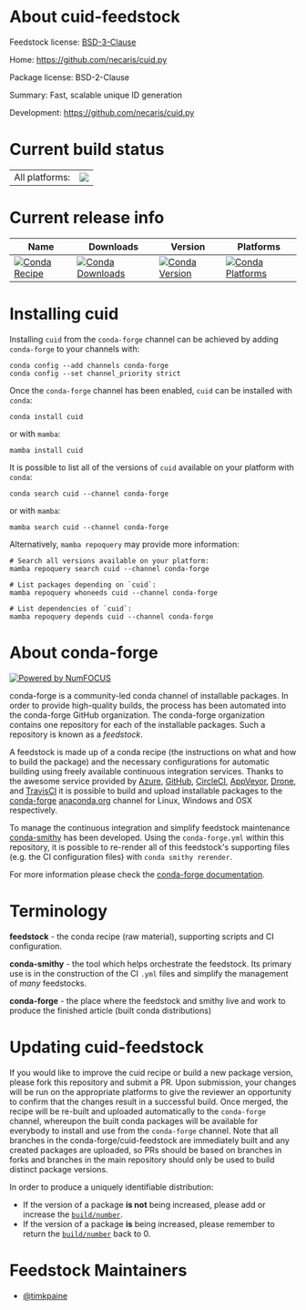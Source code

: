 About cuid-feedstock
====================

Feedstock license: [BSD-3-Clause](https://github.com/conda-forge/cuid-feedstock/blob/main/LICENSE.txt)

Home: https://github.com/necaris/cuid.py

Package license: BSD-2-Clause

Summary: Fast, scalable unique ID generation

Development: https://github.com/necaris/cuid.py

Current build status
====================


<table><tr><td>All platforms:</td>
    <td>
      <a href="https://dev.azure.com/conda-forge/feedstock-builds/_build/latest?definitionId=26451&branchName=main">
        <img src="https://dev.azure.com/conda-forge/feedstock-builds/_apis/build/status/cuid-feedstock?branchName=main">
      </a>
    </td>
  </tr>
</table>

Current release info
====================

| Name | Downloads | Version | Platforms |
| --- | --- | --- | --- |
| [![Conda Recipe](https://img.shields.io/badge/recipe-cuid-green.svg)](https://anaconda.org/conda-forge/cuid) | [![Conda Downloads](https://img.shields.io/conda/dn/conda-forge/cuid.svg)](https://anaconda.org/conda-forge/cuid) | [![Conda Version](https://img.shields.io/conda/vn/conda-forge/cuid.svg)](https://anaconda.org/conda-forge/cuid) | [![Conda Platforms](https://img.shields.io/conda/pn/conda-forge/cuid.svg)](https://anaconda.org/conda-forge/cuid) |

Installing cuid
===============

Installing `cuid` from the `conda-forge` channel can be achieved by adding `conda-forge` to your channels with:

```
conda config --add channels conda-forge
conda config --set channel_priority strict
```

Once the `conda-forge` channel has been enabled, `cuid` can be installed with `conda`:

```
conda install cuid
```

or with `mamba`:

```
mamba install cuid
```

It is possible to list all of the versions of `cuid` available on your platform with `conda`:

```
conda search cuid --channel conda-forge
```

or with `mamba`:

```
mamba search cuid --channel conda-forge
```

Alternatively, `mamba repoquery` may provide more information:

```
# Search all versions available on your platform:
mamba repoquery search cuid --channel conda-forge

# List packages depending on `cuid`:
mamba repoquery whoneeds cuid --channel conda-forge

# List dependencies of `cuid`:
mamba repoquery depends cuid --channel conda-forge
```


About conda-forge
=================

[![Powered by
NumFOCUS](https://img.shields.io/badge/powered%20by-NumFOCUS-orange.svg?style=flat&colorA=E1523D&colorB=007D8A)](https://numfocus.org)

conda-forge is a community-led conda channel of installable packages.
In order to provide high-quality builds, the process has been automated into the
conda-forge GitHub organization. The conda-forge organization contains one repository
for each of the installable packages. Such a repository is known as a *feedstock*.

A feedstock is made up of a conda recipe (the instructions on what and how to build
the package) and the necessary configurations for automatic building using freely
available continuous integration services. Thanks to the awesome service provided by
[Azure](https://azure.microsoft.com/en-us/services/devops/), [GitHub](https://github.com/),
[CircleCI](https://circleci.com/), [AppVeyor](https://www.appveyor.com/),
[Drone](https://cloud.drone.io/welcome), and [TravisCI](https://travis-ci.com/)
it is possible to build and upload installable packages to the
[conda-forge](https://anaconda.org/conda-forge) [anaconda.org](https://anaconda.org/)
channel for Linux, Windows and OSX respectively.

To manage the continuous integration and simplify feedstock maintenance
[conda-smithy](https://github.com/conda-forge/conda-smithy) has been developed.
Using the ``conda-forge.yml`` within this repository, it is possible to re-render all of
this feedstock's supporting files (e.g. the CI configuration files) with ``conda smithy rerender``.

For more information please check the [conda-forge documentation](https://conda-forge.org/docs/).

Terminology
===========

**feedstock** - the conda recipe (raw material), supporting scripts and CI configuration.

**conda-smithy** - the tool which helps orchestrate the feedstock.
                   Its primary use is in the construction of the CI ``.yml`` files
                   and simplify the management of *many* feedstocks.

**conda-forge** - the place where the feedstock and smithy live and work to
                  produce the finished article (built conda distributions)


Updating cuid-feedstock
=======================

If you would like to improve the cuid recipe or build a new
package version, please fork this repository and submit a PR. Upon submission,
your changes will be run on the appropriate platforms to give the reviewer an
opportunity to confirm that the changes result in a successful build. Once
merged, the recipe will be re-built and uploaded automatically to the
`conda-forge` channel, whereupon the built conda packages will be available for
everybody to install and use from the `conda-forge` channel.
Note that all branches in the conda-forge/cuid-feedstock are
immediately built and any created packages are uploaded, so PRs should be based
on branches in forks and branches in the main repository should only be used to
build distinct package versions.

In order to produce a uniquely identifiable distribution:
 * If the version of a package **is not** being increased, please add or increase
   the [``build/number``](https://docs.conda.io/projects/conda-build/en/latest/resources/define-metadata.html#build-number-and-string).
 * If the version of a package **is** being increased, please remember to return
   the [``build/number``](https://docs.conda.io/projects/conda-build/en/latest/resources/define-metadata.html#build-number-and-string)
   back to 0.

Feedstock Maintainers
=====================

* [@timkpaine](https://github.com/timkpaine/)

